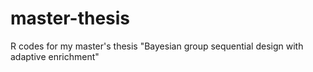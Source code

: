 # master-thesis
R codes for my master's thesis "Bayesian group sequential design with adaptive enrichment"
